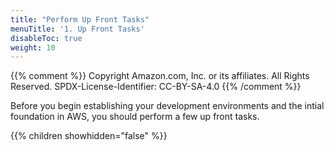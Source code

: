 ```yaml
---
title: "Perform Up Front Tasks"
menuTitle: '1. Up Front Tasks'
disableToc: true
weight: 10
---
```


{{% comment %}}
Copyright Amazon.com, Inc. or its affiliates. All Rights Reserved.
SPDX-License-Identifier: CC-BY-SA-4.0
{{% /comment %}}

Before you begin establishing your development environments and the intial foundation in AWS, you should perform a few up front tasks.

{{% children showhidden="false" %}}
